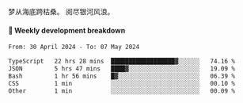 梦从海底跨枯桑。
阅尽银河风浪。


#### 📝 Weekly development breakdown

<!--START_SECTION:waka-->

```txt
From: 30 April 2024 - To: 07 May 2024

TypeScript   22 hrs 28 mins  ██████████████████▓░░░░░░   74.16 %
JSON         5 hrs 47 mins   ████▓░░░░░░░░░░░░░░░░░░░░   19.09 %
Bash         1 hr 56 mins    █▓░░░░░░░░░░░░░░░░░░░░░░░   06.39 %
CSS          1 min           ░░░░░░░░░░░░░░░░░░░░░░░░░   00.10 %
Other        1 min           ░░░░░░░░░░░░░░░░░░░░░░░░░   00.09 %
```

<!--END_SECTION:waka-->



